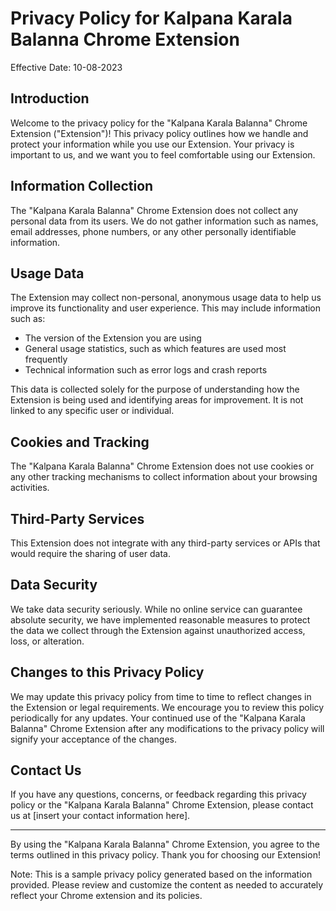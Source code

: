 # Privacy Policy for Kalpana Karala Balanna Chrome Extension

Effective Date: 10-08-2023

## Introduction

Welcome to the privacy policy for the "Kalpana Karala Balanna" Chrome Extension ("Extension")! This privacy policy outlines how we handle and protect your information while you use our Extension. Your privacy is important to us, and we want you to feel comfortable using our Extension.

## Information Collection

The "Kalpana Karala Balanna" Chrome Extension does not collect any personal data from its users. We do not gather information such as names, email addresses, phone numbers, or any other personally identifiable information.

## Usage Data

The Extension may collect non-personal, anonymous usage data to help us improve its functionality and user experience. This may include information such as:

- The version of the Extension you are using
- General usage statistics, such as which features are used most frequently
- Technical information such as error logs and crash reports

This data is collected solely for the purpose of understanding how the Extension is being used and identifying areas for improvement. It is not linked to any specific user or individual.

## Cookies and Tracking

The "Kalpana Karala Balanna" Chrome Extension does not use cookies or any other tracking mechanisms to collect information about your browsing activities.

## Third-Party Services

This Extension does not integrate with any third-party services or APIs that would require the sharing of user data.

## Data Security

We take data security seriously. While no online service can guarantee absolute security, we have implemented reasonable measures to protect the data we collect through the Extension against unauthorized access, loss, or alteration.

## Changes to this Privacy Policy

We may update this privacy policy from time to time to reflect changes in the Extension or legal requirements. We encourage you to review this policy periodically for any updates. Your continued use of the "Kalpana Karala Balanna" Chrome Extension after any modifications to the privacy policy will signify your acceptance of the changes.

## Contact Us

If you have any questions, concerns, or feedback regarding this privacy policy or the "Kalpana Karala Balanna" Chrome Extension, please contact us at [insert your contact information here].

---

By using the "Kalpana Karala Balanna" Chrome Extension, you agree to the terms outlined in this privacy policy. Thank you for choosing our Extension!

Note: This is a sample privacy policy generated based on the information provided. Please review and customize the content as needed to accurately reflect your Chrome extension and its policies.
